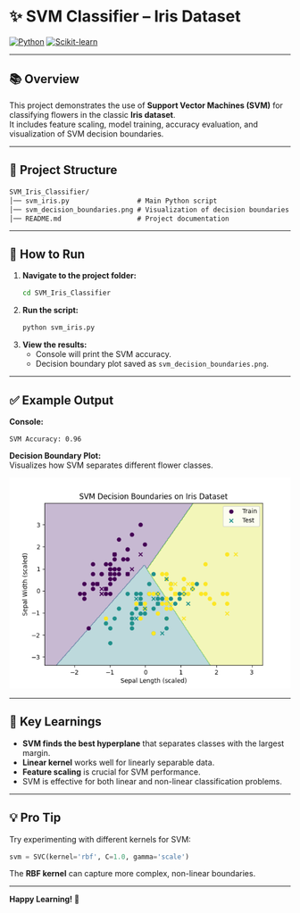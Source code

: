 # ✨ SVM Classifier – Iris Dataset

[![Python](https://img.shields.io/badge/Python-3.8%2B-blue.svg)](https://www.python.org/)
[![Scikit-learn](https://img.shields.io/badge/scikit--learn-1.0%2B-orange.svg)](https://scikit-learn.org/)

---

## 📚 Overview

This project demonstrates the use of **Support Vector Machines (SVM)** for classifying flowers in the classic **Iris dataset**.  
It includes feature scaling, model training, accuracy evaluation, and visualization of SVM decision boundaries.

---

## 📂 Project Structure

```
SVM_Iris_Classifier/
│── svm_iris.py                 # Main Python script
│── svm_decision_boundaries.png # Visualization of decision boundaries
│── README.md                   # Project documentation
```

---

## 🚀 How to Run

1. **Navigate to the project folder:**
   ```sh
   cd SVM_Iris_Classifier
   ```
2. **Run the script:**
   ```sh
   python svm_iris.py
   ```
3. **View the results:**
   - Console will print the SVM accuracy.
   - Decision boundary plot saved as `svm_decision_boundaries.png`.

---

## ✅ Example Output

**Console:**

```
SVM Accuracy: 0.96
```

**Decision Boundary Plot:**  
Visualizes how SVM separates different flower classes.

![SVM Decision Boundaries](svm_decision_boundaries.png)

---

## 🧠 Key Learnings

- **SVM finds the best hyperplane** that separates classes with the largest margin.
- **Linear kernel** works well for linearly separable data.
- **Feature scaling** is crucial for SVM performance.
- SVM is effective for both linear and non-linear classification problems.

---

## 💡 Pro Tip

Try experimenting with different kernels for SVM:

```python
svm = SVC(kernel='rbf', C=1.0, gamma='scale')
```

The **RBF kernel** can capture more complex, non-linear boundaries.

---

**Happy Learning! 🚀**
